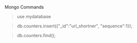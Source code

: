 Mongo Commands
> use mydatabase

> db.counters.insert({"_id":"url_shortner", "sequence":1});

> db.counters.find();

